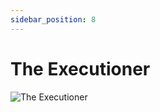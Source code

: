 ```yaml
---
sidebar_position: 8
---
```


# The Executioner

![The Executioner](https://vwiki.valorserver.com/api/item/picture/the%20executioner)
